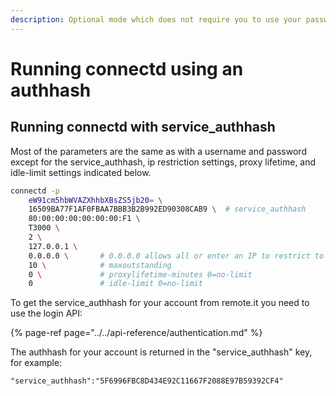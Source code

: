 ```yaml
---
description: Optional mode which does not require you to use your password
---
```


# Running connectd using an authhash

## Running connectd with service\_authhash

Most of the parameters are the same as with a username and password except for the service\_authhash, ip restriction settings, proxy lifetime, and idle-limit settings indicated below.

```bash
connectd -p 
    eW91cm5hbWVAZXhhbXBsZS5jb20= \
    16509BA77F1AF0FBAA7BBB3B2B992ED90308CAB9 \  # service_authhash
    80:00:00:00:00:00:00:F1 \
    T3000 \
    2 \
    127.0.0.1 \
    0.0.0.0 \       # 0.0.0.0 allows all or enter an IP to restrict to
    10 \            # maxoutstanding
    0 \             # proxylifetime-minutes 0=no-limit
    0               # idle-limit 0=no-limit
```

To get the service\_authhash for your account from remote.it you need to use the login API:

{% page-ref page="../../api-reference/authentication.md" %}

The authhash for your account is returned in the "service\_authhash" key, for example:

```text
"service_authhash":"5F6996FBC8D434E92C11667F2088E97B59392CF4"
```

### 

